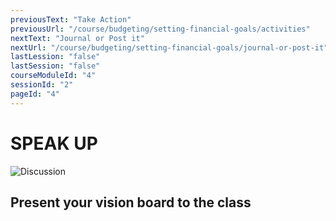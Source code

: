 ```yaml
---
previousText: "Take Action"
previousUrl: "/course/budgeting/setting-financial-goals/activities"
nextText: "Journal or Post it"
nextUrl: "/course/budgeting/setting-financial-goals/journal-or-post-it"
lastLession: "false"
lastSession: "false"
courseModuleId: "4"
sessionId: "2"
pageId: "4"
---
```



# SPEAK UP
![Discussion](/assets/img/lets-talk-about-it.png)

## Present your vision board to the class
<sparkle-feed-post assignment-name="Present your vision board to the class" ></sparkle-feed-post>
